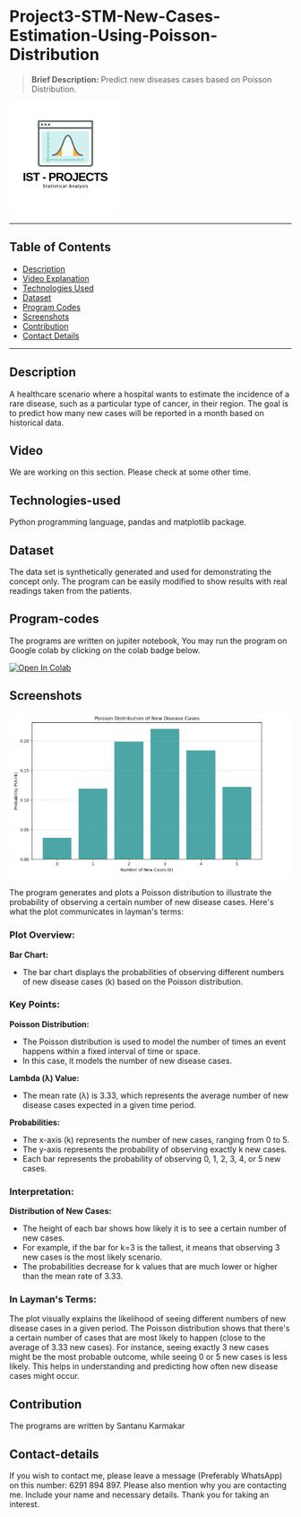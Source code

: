 # Project3-STM-New-Cases-Estimation-Using-Poisson-Distribution
> **Brief Description:** Predict new diseases cases based on Poisson Distribution.

![Project Logo](ISTProjects.png)

---

## Table of Contents

- [Description](#description)
- [Video Explanation](#video)
- [Technologies Used](#technologies-used)
- [Dataset](#dataset)
- [Program Codes ](#program-codes)
- [Screenshots](#screenshots)
- [Contribution](#contributipn)
- [Contact Details](#contact-details)

---

## Description

A healthcare scenario where a hospital wants to estimate the incidence of a rare disease, such as a particular type of cancer, in their region. The goal is to predict how many new cases will be reported in a month based on historical data.

## Video
<!--
[![Watch the video](https://img.youtube.com/vi/tbd/hqdefault.jpg)](https://www.youtube.com/watch?v=tbd) 
-->

We are working on this section. Please check at some other time.

## Technologies-used

Python programming language, pandas and matplotlib package.

## Dataset

The data set is synthetically generated and used for demonstrating the concept only. The program can be easily modified to show results with real readings taken from the patients.

## Program-codes

The programs are written on jupiter notebook, You may run the program on Google colab by clicking on the colab badge below.

[![Open In Colab](https://colab.research.google.com/assets/colab-badge.svg)](https://colab.research.google.com/github/fromsantanu/Project3-IST-New-Cases-Estimation-Using-Poisson-Distribution/blob/main/Project3-IST-New-Cases-Estimation-Using-Poisson-Distribution.ipynb)

## Screenshots

![Program Output](output.png)

The program generates and plots a Poisson distribution to illustrate the probability of observing a certain number of new disease cases. Here's what the plot communicates in layman's terms:

### Plot Overview:
**Bar Chart:**
- The bar chart displays the probabilities of observing different numbers of new disease cases (k) based on the Poisson distribution.

### Key Points:
**Poisson Distribution:**
- The Poisson distribution is used to model the number of times an event happens within a fixed interval of time or space.
- In this case, it models the number of new disease cases.

**Lambda (λ) Value:**
- The mean rate (λ) is 3.33, which represents the average number of new disease cases expected in a given time period.

**Probabilities:**
- The x-axis (k) represents the number of new cases, ranging from 0 to 5.
- The y-axis represents the probability of observing exactly k new cases.
- Each bar represents the probability of observing 0, 1, 2, 3, 4, or 5 new cases.

### Interpretation:
**Distribution of New Cases:**
- The height of each bar shows how likely it is to see a certain number of new cases.
- For example, if the bar for k=3 is the tallest, it means that observing 3 new cases is the most likely scenario.
- The probabilities decrease for k values that are much lower or higher than the mean rate of 3.33.

### In Layman's Terms:
The plot visually explains the likelihood of seeing different numbers of new disease cases in a given period. The Poisson distribution shows that there's a certain number of cases that are most likely to happen (close to the average of 3.33 new cases). For instance, seeing exactly 3 new cases might be the most probable outcome, while seeing 0 or 5 new cases is less likely. This helps in understanding and predicting how often new disease cases might occur.


## Contribution

The programs are written by Santanu Karmakar

## Contact-details

If you wish to contact me, please leave a message (Preferably WhatsApp) on this number: 6291 894 897.
Please also mention why you are contacting me. Include your name and necessary details.
Thank you for taking an interest.
